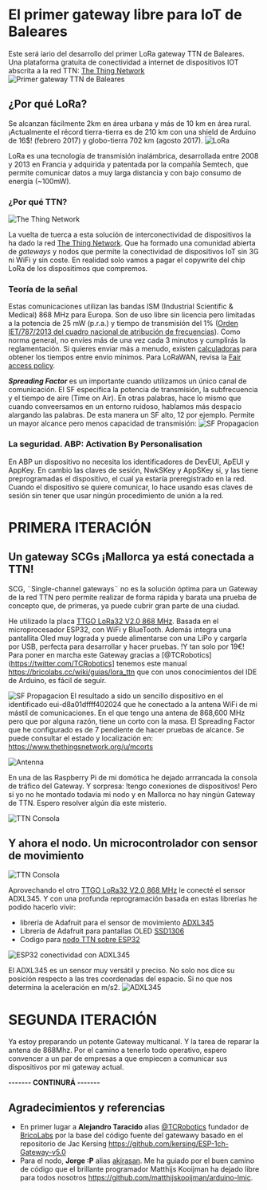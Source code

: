 # El primer gateway libre para IoT de Baleares
Este será iario del desarrollo del primer LoRa gateway TTN de Baleares. Una plataforma gratuita de conectividad a internet de dispositivos IOT abscrita a la red TTN: [The Thing Network](https://www.thethingsnetwork.org)
![Primer gateway TTN de Baleares](https://github.com/McOrts/LoRa_gateway/blob/master/pictures/TTN_map_1st_balearic.png?raw=true)

## ¿Por qué LoRa?
Se alcanzan fácilmente 2km en área urbana y más de 10 km en área rural. ¡Actualmente el récord tierra-tierra es de 210 km con una shield de Arduino de 16$! (febrero 2017) y globo-tierra 702 km (agosto 2017).
![LoRa](https://github.com/McOrts/LoRa_gateway/blob/master/pictures/LoRa-logo-transp-400x231-300x173.png?raw=true)

LoRa es una tecnología de transmisión inalámbrica, desarrollada entre 2008 y 2013 en Francia y adquirida y patentada por la compañía Semtech, que permite comunicar datos a muy larga distancia y con bajo consumo de energía (~100mW).

### ¿Por qué TTN?
![The Thing Network](https://github.com/McOrts/LoRa_gateway/blob/master/pictures/ttn_logo.png?raw=true)

La vuelta de tuerca a esta solución de interconectividad de dispositivos la ha dado la red [The Thing Network](https://www.thethingsnetwork.org). Que ha formado una comunidad abierta de *gateways* y nodos que permite la conectividad de dispositivos IoT sin 3G ni WiFi y sin coste. En realidad solo vamos a pagar el copywrite del chip LoRa de los dispositimos que compremos.

### Teoría de la señal
Estas comunicaciones utilizan las bandas ISM (Industrial Scientific & Medical) 868 MHz para Europa. Son de uso libre sin licencia pero limitadas a la potencia de 25 mW (p.r.a.) y tiempo de transmisión del 1% ([Orden IET/787/2013 del cuadro nacional de atribución de frecuencias](https://www.boe.es/buscar/act.php?id=BOE-A-2013-4845)). Como norma general, no envíes más de una vez cada 3 minutos y cumplirás la reglamentación. Si quieres enviar más a menudo, existen [calculadoras](https://docs.google.com/spreadsheets/d/1voGAtQAjC1qBmaVuP1ApNKs1ekgUjavHuVQIXyYSvNc/edit#gid=0) para obtener los tiempos entre envío mínimos. Para LoRaWAN, revisa la [Fair access policy](https://www.thethingsnetwork.org/forum/t/limitations-data-rate-packet-size-30-seconds-uplink-and-10-messages-downlink-per-day-fair-access-policy/1300).

__*Spreading Factor*__ es un importante cuando utilizamos un único canal de comunicación. El SF especifica la potencia de transmisión, la subfrecuencia y el tiempo de aire (Time on Air). En otras palabras, hace lo mismo que cuando conveersamos en un entorno ruidoso, hablamos más despacio alargando las palabras. De esta manera un SF alto, 12 por ejemplo. Permite un mayor alcance pero menos capacidad de transmisión:
![SF Propagacion](https://github.com/McOrts/LoRa_gateway/blob/master/pictures/propagation.png?raw=true])

### La seguridad. ABP: Activation By Personalisation
En ABP un dispositivo no necesita los identificadores de DevEUI, ApEUI y AppKey. En cambio las claves de sesión, NwkSKey y AppSKey si, y las tiene preprogramadas el dispositivo, el cual ya estaría preregistrado en la red. Cuando el dispositivo se quiere comunicar, lo hace usando esas claves de sesión sin tener que usar ningún procedimiento de unión a la red.

# PRIMERA ITERACIÓN
## Un gateway SCGs ¡Mallorca ya está conectada a TTN!
SCG, ¨Single-channel gateways¨ no es la solución óptima para un Gateway de la red TTN pero permite realizar de forma rápida y barata una prueba de concepto que, de primeras, ya puede cubrir gran parte de una ciudad.

He utilizado la placa [TTGO LoRa32 V2.0 868 MHz](https://www.aliexpress.com/item/2-Pcs-TTGO-LORA32-V2-0-868-433Mhz-ESP32-LoRa-OLED-0-96-Inch-SD-Card/32847443952.html). Basada en el microprocesador ESP32, con WiFi y BlueTooth. Además integra una pantallita Oled muy lograda y puede alimentarse con una LiPo y cargarla por USB, perfecta para desarrollar y hacer pruebas. !Y tan solo por 19€!
Para poner en marcha este Gateway gracias a [@TCRobotics](https://twitter.com/TCRobotics] tenemos este manual https://bricolabs.cc/wiki/guias/lora_ttn que con unos conocimientos del IDE de Arduino, es fácil de seguir.

![SF Propagacion](https://github.com/McOrts/LoRa_gateway/blob/master/pictures/LORA_TTN_Gateway_SCG.JPG?raw=true)
El resultado a sido un sencillo dispositivo en el identificado eui-d8a01dffff402024 que he conectado a la antena WiFi de mi mástil de comunicaciones. En el que tengo una antena de 868,600 MHz pero que por alguna razón, tiene un corto con la masa. El Spreading Factor que he configurado es de 7 pendiente de hacer pruebas de alcance. Se puede consultar el estado y localización en: https://www.thethingsnetwork.org/u/mcorts

![Antenna](https://github.com/McOrts/LoRa_gateway/blob/master/pictures/antennas_mast.png)

En una de las Raspberry Pi de mi domótica he dejado arrrancada la consola de tráfico del Gateway. Y sorpresa: !tengo conexiones de dispositivos! Pero si yo no he montado todavia mi nodo y en Mallorca no hay ningún Gateway de TTN. Espero resolver algún día este misterio.

![TTN Consola](https://github.com/McOrts/LoRa_gateway/blob/master/pictures/TTN_Consola_RBPy.png?raw=true)

## Y ahora el nodo. Un microcontrolador con sensor de movimiento
![TTN Consola](https://github.com/McOrts/LoRa_gateway/blob/master/pictures/LORA_TTN_Node_MovementSensor.GIF?raw=true)

Aprovechando el otro [TTGO LoRa32 V2.0 868 MHz](https://www.aliexpress.com/item/2-Pcs-TTGO-LORA32-V2-0-868-433Mhz-ESP32-LoRa-OLED-0-96-Inch-SD-Card/32847443952.html) le conecté el sensor ADXL345. Y con una profunda reprogramación basada en estas librerías he podido hacerlo vivir:
- librería de Adafruit para el sensor de movimiento [ADXL345](https://github.com/adafruit/Adafruit_ADXL345)
- Librería de Adafruit para pantallas OLED [SSD1306](https://github.com/adafruit/Adafruit_SSD1306)
- Codigo para [nodo TTN sobre ESP32](https://github.com/matthijskooijman/arduino-lmic)

![ESP32 conectividad con ADXL345](https://github.com/McOrts/LoRa_gateway/blob/master/pictures/lolin32-and-adxl345_bb.png?raw=true)

El ADXL345 es un sensor muy versátil y preciso. No solo nos dice su posición respecto a las tres coordenadas del espacio. Si no que nos determina la aceleración en m/s2. 
![ADXL345](https://github.com/McOrts/LoRa_gateway/blob/master/pictures/ADXL345.jpg?raw=true)

# SEGUNDA ITERACIÓN
Ya estoy preparando un potente Gateway multicanal. Y la tarea de reparar la antena de 868Mhz. Por el camino a tenerlo todo operativo, espero convencer a un par de empresas a que empiecen a comunicar sus dispositivos por mi gateway actual.

__------- CONTINURÁ -------__


## Agradecimientos y referencias
- En primer lugar a __Alejandro Taracido__ alias [@TCRobotics](https://twitter.com/TCRobotics) fundador de [BricoLabs](https://twitter.com/Brico_Labs) por la base del código fuente del gatewawy basado en el repositorio de Jac Kersing https://github.com/kersing/ESP-1ch-Gateway-v5.0
- Para el nodo, __Jorge :P__ alias [akirasan](https://twitter.com/akirasan). Me ha guiado por el buen camino de código que el brillante programador Matthijs Kooijman ha dejado libre para todos nosotros https://github.com/matthijskooijman/arduino-lmic.
